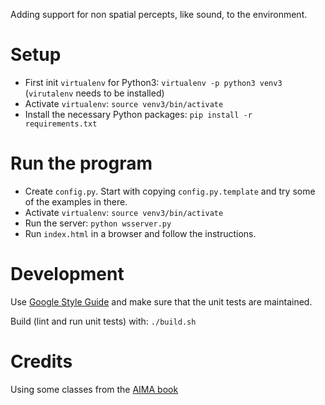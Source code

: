 Adding support for non spatial percepts, like sound, to the environment.


Setup
=====

* First init `virtualenv` for Python3: `virtualenv -p python3 venv3` (`virutalenv` needs to be installed)
* Activate `virtualenv`: `source venv3/bin/activate`
* Install the necessary Python packages: `pip install -r requirements.txt`


Run the program
==============

* Create `config.py`. Start with copying `config.py.template` and try some of the examples in there.
* Activate `virtualenv`: `source venv3/bin/activate`
* Run the server: `python wsserver.py`
* Run `index.html` in a browser and follow the instructions.


Development
===========

Use [Google Style Guide](https://google.github.io/styleguide/pyguide.html)
and make sure that the unit tests are maintained.

Build (lint and run unit tests) with: `./build.sh`


Credits
=======

Using some classes from the [AIMA book](https://github.com/aimacode/aima-python)
